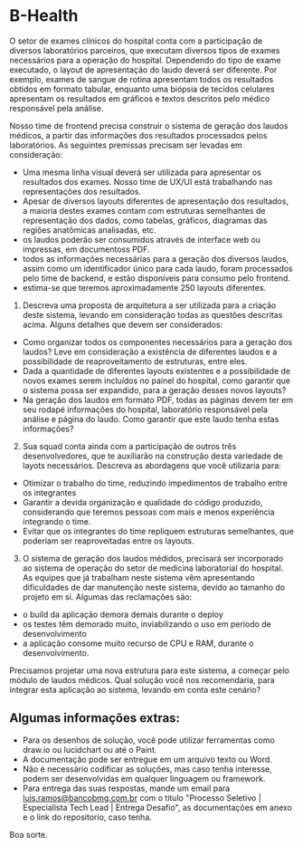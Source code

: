 # B-Health

O setor de exames clínicos do hospital conta com a participação de diversos laboratórios parceiros, que executam diversos tipos de exames necessários para a operação do hospital. Dependendo do tipo de exame executado, o layout de apresentação do laudo deverá ser diferente. Por exemplo, exames de sangue de rotina apresentam todos os resultados obtidos em formato tabular, enquanto uma biópsia de tecidos celulares apresentam os resultados em gráficos e textos descritos pelo médico responsável pela análise.

Nosso time de frontend precisa construir o sistema de geração dos laudos médicos, a partir das informações dos resultados processados pelos laboratórios. As seguintes premissas precisam ser levadas em consideração:

  - Uma mesma linha visual deverá ser utilizada para apresentar os resultados dos exames. Nosso time de UX/UI está trabalhando nas representações dos resultados.
  - Apesar de diversos layouts diferentes de apresentação dos resultados, a maioria destes exames contam com estruturas semelhantes de representação dos dados, como tabelas, gráficos, diagramas das regiões anatômicas analisadas, etc.
  - os laudos poderão ser consumidos através de interface web ou impressas, em documentoss PDF.
  - todos as informações necessárias para a geração dos diversos laudos, assim como um identificador único para cada laudo, foram processados pelo time de backend, e estão disponíveis para consumo pelo frontend.
  - estima-se que teremos aproximadamente 250 layouts diferentes.


1) Descreva uma proposta de arquitetura a ser utilizada para a criação deste sistema, levando em consideração todas as questões descritas acima. Alguns detalhes que devem ser considerados:
  
  - Como organizar todos os componentes necessários para a geração dos laudos? Leve em consideração a existência de diferentes laudos e a possibilidade de reaproveitamento de estruturas, entre eles.
  - Dada a quantidade de diferentes layouts existentes e a possibilidade de novos exames serem incluídos no painel do hospital, como garantir que o sistema possa ser expandido, para a geração desses novos layouts?
  - Na geração dos laudos em formato PDF, todas as páginas devem ter em seu rodapé informações do hospital, laboratório responsável pela análise e página do laudo. Como garantir que este laudo tenha estas informações?


2) Sua squad conta ainda com a participação de outros três desenvolvedores, que te auxiliarão na construção desta variedade de layots necessários. Descreva as abordagens que você utilizaria para:
  
  - Otimizar o trabalho do time, reduzindo impedimentos de trabalho entre os integrantes
  - Garantir a devida organização e qualidade do código produzido, considerando que teremos pessoas com mais e menos experiência integrando o time.
  - Evitar que os integrantes do time repliquem estruturas semelhantes, que poderiam ser reaproveitadas entre os layouts.


3) O sistema de geração dos laudos médidos, precisará ser incorporado ao sistema de operação do setor de medicina laboratorial do hospital. As equipes que já trabalham neste sistema vêm apresentando dificuldades de dar manutenção neste sistema, devido ao tamanho do projeto em si. Algumas das reclamações são: 
  
  - o build da aplicação demora demais durante o deploy
  - os testes têm demorado muito, inviabilizando o uso em período de desenvolvimento
  - a aplicação consome muito recurso de CPU e RAM, durante o desenvolvimento.

Precisamos projetar uma nova estrutura para este sistema, a começar pelo módulo de laudos médicos. Qual solução você nos recomendaria, para integrar esta aplicação ao sistema, levando em conta este cenário?


## Algumas informações extras:

- Para os desenhos de solução, você pode utilizar ferramentas como draw.io ou lucidchart ou até o Paint.
- A documentação pode ser entregue em um arquivo texto ou Word.
- Não é necessário codificar as soluções, mas caso tenha interesse, podem ser desenvolvidas em qualquer linguagem ou framework.
- Para entrega das suas respostas, mande um email para luis.ramos@bancobmg.com.br com o titulo "Processo Seletivo | Especialista Tech Lead | Entrega Desafio", as documentações em anexo e o link do repositorio, caso tenha.

Boa sorte.
